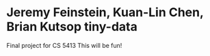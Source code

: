 Jeremy Feinstein, Kuan-Lin Chen, Brian Kutsop
tiny-data
=========
Final project for CS 5413
This will be fun!
